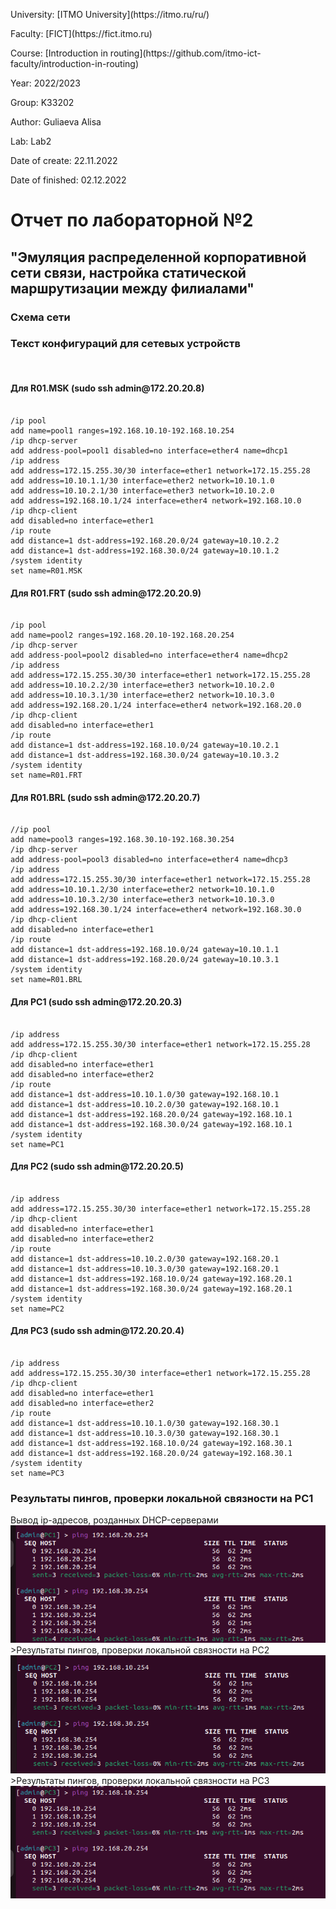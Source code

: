 <p>University: [ITMO University](https://itmo.ru/ru/)</p>
<p>Faculty: [FICT](https://fict.itmo.ru)</p>
<p>Course: [Introduction in routing](https://github.com/itmo-ict-faculty/introduction-in-routing)</p>
<p>Year: 2022/2023 </p>
<p>Group: K33202</p>
<p>Author: Guliaeva Alisa </p>
<p>Lab: Lab2 </p>
<p>Date of create: 22.11.2022 </p>
<p>Date of finished: 02.12.2022</p>
<h1>Отчет по лабораторной №2</h1>
<h2>"Эмуляция распределенной  корпоративной сети связи, настройка статической маршрутизации между филиалами"</h2>
<h3>Схема сети</h3>
<h3>Текст конфигураций для сетевых устройств</h3>
<img src='Схема.jpeg' alt="">

<h4>Для R01.MSK (sudo ssh admin@172.20.20.8)</h4>

<pre><code>
/ip pool
add name=pool1 ranges=192.168.10.10-192.168.10.254
/ip dhcp-server
add address-pool=pool1 disabled=no interface=ether4 name=dhcp1
/ip address
add address=172.15.255.30/30 interface=ether1 network=172.15.255.28
add address=10.10.1.1/30 interface=ether2 network=10.10.1.0
add address=10.10.2.1/30 interface=ether3 network=10.10.2.0
add address=192.168.10.1/24 interface=ether4 network=192.168.10.0
/ip dhcp-client
add disabled=no interface=ether1
/ip route
add distance=1 dst-address=192.168.20.0/24 gateway=10.10.2.2
add distance=1 dst-address=192.168.30.0/24 gateway=10.10.1.2
/system identity
set name=R01.MSK
</code></pre>

<h4>Для R01.FRT (sudo ssh admin@172.20.20.9)</h4>

<pre><code>
/ip pool
add name=pool2 ranges=192.168.20.10-192.168.20.254
/ip dhcp-server
add address-pool=pool2 disabled=no interface=ether4 name=dhcp2
/ip address
add address=172.15.255.30/30 interface=ether1 network=172.15.255.28
add address=10.10.2.2/30 interface=ether3 network=10.10.2.0
add address=10.10.3.1/30 interface=ether2 network=10.10.3.0
add address=192.168.20.1/24 interface=ether4 network=192.168.20.0
/ip dhcp-client
add disabled=no interface=ether1
/ip route
add distance=1 dst-address=192.168.10.0/24 gateway=10.10.2.1
add distance=1 dst-address=192.168.30.0/24 gateway=10.10.3.2
/system identity
set name=R01.FRT
</code></pre>

<h4>Для R01.BRL (sudo ssh admin@172.20.20.7)</h4>

<pre><code>
//ip pool
add name=pool3 ranges=192.168.30.10-192.168.30.254
/ip dhcp-server
add address-pool=pool3 disabled=no interface=ether4 name=dhcp3
/ip address
add address=172.15.255.30/30 interface=ether1 network=172.15.255.28
add address=10.10.1.2/30 interface=ether2 network=10.10.1.0
add address=10.10.3.2/30 interface=ether3 network=10.10.3.0
add address=192.168.30.1/24 interface=ether4 network=192.168.30.0
/ip dhcp-client
add disabled=no interface=ether1
/ip route
add distance=1 dst-address=192.168.10.0/24 gateway=10.10.1.1
add distance=1 dst-address=192.168.20.0/24 gateway=10.10.3.1
/system identity
set name=R01.BRL
</code></pre>

<h4>Для PC1 (sudo ssh admin@172.20.20.3)</h4>

<pre><code>
/ip address
add address=172.15.255.30/30 interface=ether1 network=172.15.255.28
/ip dhcp-client
add disabled=no interface=ether1
add disabled=no interface=ether2
/ip route
add distance=1 dst-address=10.10.1.0/30 gateway=192.168.10.1
add distance=1 dst-address=10.10.2.0/30 gateway=192.168.10.1
add distance=1 dst-address=192.168.20.0/24 gateway=192.168.10.1
add distance=1 dst-address=192.168.30.0/24 gateway=192.168.10.1
/system identity
set name=PC1
</code></pre>

<h4>Для PC2 (sudo ssh admin@172.20.20.5)</h4>
<pre><code>
/ip address
add address=172.15.255.30/30 interface=ether1 network=172.15.255.28
/ip dhcp-client
add disabled=no interface=ether1
add disabled=no interface=ether2
/ip route
add distance=1 dst-address=10.10.2.0/30 gateway=192.168.20.1
add distance=1 dst-address=10.10.3.0/30 gateway=192.168.20.1
add distance=1 dst-address=192.168.10.0/24 gateway=192.168.20.1
add distance=1 dst-address=192.168.30.0/24 gateway=192.168.20.1
/system identity
set name=PC2
</code></pre>

<h4>Для PC3 (sudo ssh admin@172.20.20.4)</h4>
<pre><code>
/ip address
add address=172.15.255.30/30 interface=ether1 network=172.15.255.28
/ip dhcp-client
add disabled=no interface=ether1
add disabled=no interface=ether2
/ip route
add distance=1 dst-address=10.10.1.0/30 gateway=192.168.30.1
add distance=1 dst-address=10.10.3.0/30 gateway=192.168.30.1
add distance=1 dst-address=192.168.10.0/24 gateway=192.168.30.1
add distance=1 dst-address=192.168.20.0/24 gateway=192.168.30.1
/system identity
set name=PC3
</code></pre>

<h3>Результаты пингов, проверки локальной связности на PC1</h3>
<figcaption>Вывод ip-адресов, розданных DHCP-серверами</figcaption>
<img src="2.png" alt="">
<figcaption>>Результаты пингов, проверки локальной связности на PC2</figcaption>
<img src="1.png" alt="">
<figcaption>>Результаты пингов, проверки локальной связности на PC3</figcaption>
<img src="3.png" alt="">

